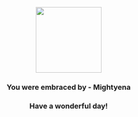 <p align="center">
    <img src="https://raw.githubusercontent.com/PokeAPI/sprites/master/sprites/pokemon/262.png" width="150" height="150">
</p>
<h3 align="center">You were embraced by - <b>Mightyena</b></h3>
<h3 align="center">Have a wonderful day!</h3>
